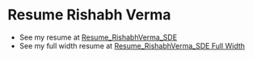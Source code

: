 # Resume Rishabh Verma

- See my resume at [Resume_RishabhVerma_SDE](https://rishabhverma17.github.io/DevOpsing_Resume/Resume_RishabhVerma_SDE.pdf)
- See my full width resume at [Resume_RishabhVerma_SDE Full Width](https://github.com/rishabhverma17/DevOpsing_Resume/gh-pages-fullwidth/Resume_Rishabh_Verma_SDE.pdf)
